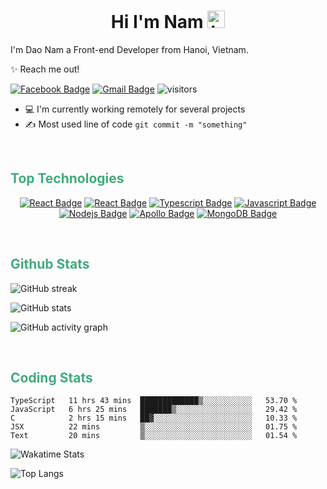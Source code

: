 <h1 align="center">Hi I'm Nam <img src="https://user-images.githubusercontent.com/1303154/88677602-1635ba80-d120-11ea-84d8-d263ba5fc3c0.gif" width="28px" alt="hi"></h1>

I'm Dao Nam a Front-end Developer from Hanoi, Vietnam.

✨ Reach me out!

[![Facebook Badge](https://img.shields.io/badge/-namee2810-14A0F9?style=flat-square&labelColor=14A0F9&logo=facebook&logoColor=white)](https://www.facebook.com/namee2810/)
[![Gmail Badge](https://img.shields.io/badge/-dvn281002-EA4335?style=flat-square&labelColor=EA4335&logo=gmail&logoColor=white)](mailto:dvn281002@gmail.com)
![visitors](https://visitor-badge.glitch.me/badge?page_id=Namee2810.Namee2810)

- 💻 I'm currently working remotely for several projects
- ✍️ Most used line of code `git commit -m "something"`

<br/>

<h2 style="color: #3EAC7D;">Top Technologies</h2>

<div align="center">

[![React Badge](https://img.shields.io/badge/-Next.JS-000?style=for-the-badge&labelColor=000&logo=next.js&logoColor=fff)](#)
[![React Badge](https://img.shields.io/badge/-React-61DBFB?style=for-the-badge&labelColor=000&logo=react&logoColor=61DBFB)](#)
[![Typescript Badge](https://img.shields.io/badge/-Typescript-3178C6?style=for-the-badge&labelColor=000&logo=typescript&logoColor=3178C6)](#)
[![Javascript Badge](https://img.shields.io/badge/-Javascript-F7DF1E?style=for-the-badge&labelColor=000&logo=javascript&logoColor=F7DF1E)](#)
[![Nodejs Badge](https://img.shields.io/badge/-Node.JS-339933?style=for-the-badge&labelColor=000&logo=node.js&logoColor=339933)](#)
[![Apollo Badge](https://img.shields.io/badge/-Apollo--GraphQL-311C87?style=for-the-badge&labelColor=000&logo=apollographql&logoColor=311C87)](#)
[![MongoDB Badge](https://img.shields.io/badge/-MongoDB-47A248?style=for-the-badge&labelColor=000&logo=mongodb&logoColor=47A248)](#)

</div>

<br/>
<h2 style="color: #3EAC7D;">Github Stats</h2>

<p>
<img src="https://github-readme-streak-stats.herokuapp.com/?user=Namee2810&theme=vue-dark" alt="GitHub streak"/>
<p>

<p>
<img src="https://github-readme-stats.vercel.app/api?username=Namee2810&show_icons=true&theme=vue-dark" alt="GitHub stats"/>
<p>

<p>
<img src="https://activity-graph.herokuapp.com/graph?username=Namee2810&bg_color=273849&line=fff&color=3EAC7D&point=3EAC7D" alt="GitHub activity graph"/>
<p>

<br/>
<h2 style="color: #3EAC7D;">Coding Stats</h2>

<!--START_SECTION:waka-->
```text
TypeScript   11 hrs 43 mins  █████████████▒░░░░░░░░░░░   53.70 % 
JavaScript   6 hrs 25 mins   ███████▒░░░░░░░░░░░░░░░░░   29.42 % 
C            2 hrs 15 mins   ██▓░░░░░░░░░░░░░░░░░░░░░░   10.33 % 
JSX          22 mins         ▒░░░░░░░░░░░░░░░░░░░░░░░░   01.75 % 
Text         20 mins         ▒░░░░░░░░░░░░░░░░░░░░░░░░   01.54 % 
```
<!--END_SECTION:waka-->

<p>
<img src="https://github-readme-stats.vercel.app/api/wakatime?username=Namee2810&theme=vue-dark" alt="Wakatime Stats"/>
<p>

<p>
<img  src="https://github-readme-stats.vercel.app/api/top-langs/?username=Namee2810&theme=vue-dark&langs_count=10&layout=compact" alt="Top Langs"/>
<p>
